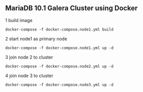 ## MariaDB 10.1 Galera Cluster using Docker

1 build image

```
docker-compose -f docker-compose.node1.yml build
```

2 start node1 as primary node

```
docker-compose -f docker-compose.node1.yml up -d
```

3 join node 2 to cluster

```
docker-compose -f docker-compose.node2.yml up -d
```

4 join node 3 to cluster

```
docker-compose -f docker-compose.node3.yml up -d
```
